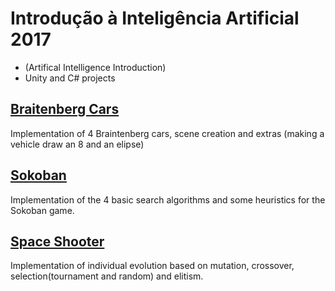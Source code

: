 # Introdução à Inteligência Artificial 2017
- (Artifical Intelligence Introduction)
- Unity and C# projects

## [Braitenberg Cars](Braintenberg)
 Implementation of 4 Braintenberg cars, scene creation and extras (making a vehicle draw an 8 and an elipse)

## [Sokoban](sokoban)
 Implementation of the 4 basic search algorithms and some heuristics for the Sokoban game.

## [Space Shooter](SpaceShooter)
 Implementation of individual evolution based on mutation, crossover, selection(tournament and random) and elitism.
 
